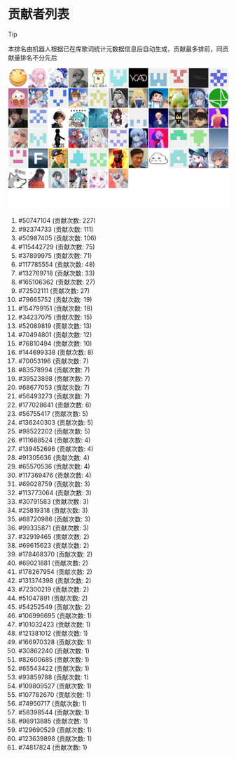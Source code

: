 # 贡献者列表

> [!TIP]
> 本排名由机器人根据已在库歌词统计元数据信息后自动生成，贡献最多排前，同贡献量排名不分先后

![贡献者头像画廊](./CONTRIBUTORS.svg)

1. #50747104 (贡献次数: 227)
2. #92374733 (贡献次数: 111)
3. #50987405 (贡献次数: 106)
4. #115442729 (贡献次数: 75)
5. #37899975 (贡献次数: 71)
6. #117785554 (贡献次数: 48)
7. #132769718 (贡献次数: 33)
8. #165106362 (贡献次数: 27)
9. #72502111 (贡献次数: 27)
10. #79665752 (贡献次数: 19)
11. #154799151 (贡献次数: 18)
12. #34237075 (贡献次数: 15)
13. #52089819 (贡献次数: 13)
14. #70494801 (贡献次数: 12)
15. #76810494 (贡献次数: 10)
16. #144699338 (贡献次数: 8)
17. #70053196 (贡献次数: 7)
18. #83578994 (贡献次数: 7)
19. #39523898 (贡献次数: 7)
20. #68677053 (贡献次数: 7)
21. #56493273 (贡献次数: 7)
22. #177028641 (贡献次数: 6)
23. #56755417 (贡献次数: 5)
24. #136240303 (贡献次数: 5)
25. #98522202 (贡献次数: 5)
26. #111688524 (贡献次数: 4)
27. #139452696 (贡献次数: 4)
28. #91305636 (贡献次数: 4)
29. #65570536 (贡献次数: 4)
30. #117369476 (贡献次数: 4)
31. #69028759 (贡献次数: 3)
32. #113773064 (贡献次数: 3)
33. #30791583 (贡献次数: 3)
34. #25819318 (贡献次数: 3)
35. #68720986 (贡献次数: 3)
36. #99335871 (贡献次数: 3)
37. #32919465 (贡献次数: 2)
38. #69615623 (贡献次数: 2)
39. #178468370 (贡献次数: 2)
40. #69021881 (贡献次数: 2)
41. #178267954 (贡献次数: 2)
42. #131374398 (贡献次数: 2)
43. #72300219 (贡献次数: 2)
44. #51047891 (贡献次数: 2)
45. #54252549 (贡献次数: 2)
46. #106996695 (贡献次数: 1)
47. #101032423 (贡献次数: 1)
48. #121381012 (贡献次数: 1)
49. #166970328 (贡献次数: 1)
50. #30862240 (贡献次数: 1)
51. #82600685 (贡献次数: 1)
52. #65543422 (贡献次数: 1)
53. #93859788 (贡献次数: 1)
54. #109809527 (贡献次数: 1)
55. #107782670 (贡献次数: 1)
56. #74950717 (贡献次数: 1)
57. #58398544 (贡献次数: 1)
58. #96913885 (贡献次数: 1)
59. #129690529 (贡献次数: 1)
60. #123639898 (贡献次数: 1)
61. #74817824 (贡献次数: 1)
